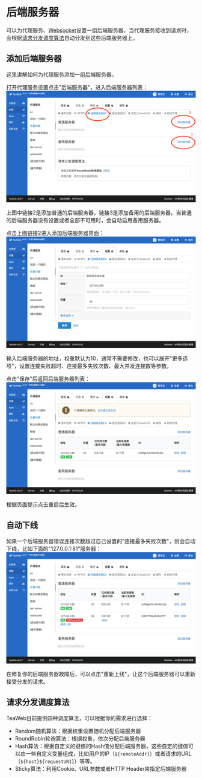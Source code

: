 # 后端服务器
可以为代理服务、[Websocket](Websocket.md)设置一组后端服务器，当代理服务接收到请求时，会根据[请求分发调度算法](#请求分发调度算法)自动分发到这些后端服务器上。

## 添加后端服务器
这里讲解如何为代理服务添加一组后端服务器。

打开代理服务设置点击"后端服务器"，进入后端服务器列表：
![backend.png](backend.png)

上图中链接2是添加普通的后端服务器，链接3是添加备用的后端服务器。当普通的后端服务器没有设置或者全部不可用时，会自动启用备用服务器。

点击上图链接2进入添加后端服务器界面：
![backend2.png](backend2.png)

输入后端服务器的地址，权重默认为10，通常不需要修改，也可以展开"更多选项"，设置连接失败超时、连接最多失败次数、最大并发连接数等参数。

点击"保存"后返回后端服务器列表：
![backend3.png](backend3.png)

根据页面提示点击重启后生效。

## 自动下线
如果一个后端服务器错误连接次数超过自己设置的"连接最多失败次数"，则会自动下线，比如下面的"127.0.0.1:81"服务器：
![backend4.png](backend4.png)

在修复你的后端服务器故障后，可以点击"重新上线"，让这个后端服务器可以重新接受分发的请求。

## 请求分发调度算法
TeaWeb目前提供四种调度算法，可以根据你的需求进行选择：
* Random随机算法：根据权重设置随机分配后端服务器
* RoundRobin轮询算法：根据权重，依次分配后端服务器
* Hash算法：根据自定义的键值的Hash值分配后端服务器，这些自定的键值可以由一些自定义变量组成，比如用户的IP（`${remoteAddr}`）或者请求的URL（`${host}${requestURI}`）等等。
* Sticky算法：利用Cookie、URL参数或者HTTP Header来指定后端服务器